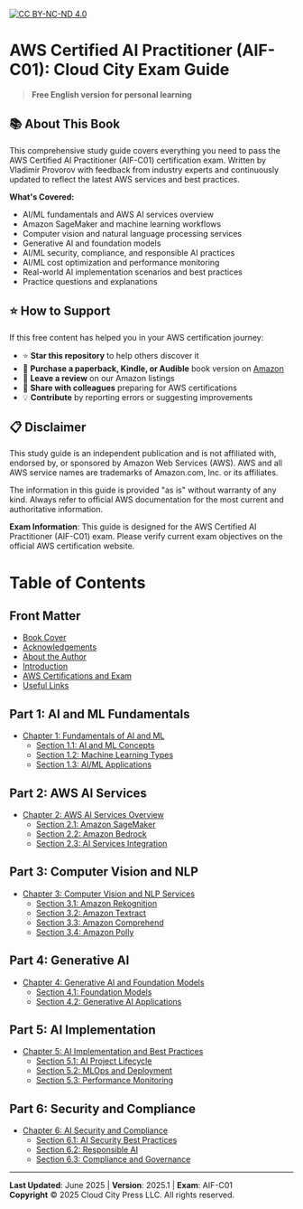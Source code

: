 [![CC BY-NC-ND 4.0](https://img.shields.io/badge/License-CC%20BY--NC--ND%204.0-lightgrey.svg)](http://creativecommons.org/licenses/by-nc-nd/4.0/)

# AWS Certified AI Practitioner (AIF-C01): Cloud City Exam Guide

> **Free English version for personal learning** 

## 📚 About This Book

This comprehensive study guide covers everything you need to pass the AWS Certified AI Practitioner (AIF-C01) certification exam. 
Written by Vladimir Provorov with feedback from industry experts and continuously updated to reflect the latest AWS services and best practices. 

**What's Covered:**
- AI/ML fundamentals and AWS AI services overview
- Amazon SageMaker and machine learning workflows
- Computer vision and natural language processing services
- Generative AI and foundation models
- AI/ML security, compliance, and responsible AI practices
- AI/ML cost optimization and performance monitoring
- Real-world AI implementation scenarios and best practices
- Practice questions and explanations

## ⭐ How to Support

If this free content has helped you in your AWS certification journey:

- ⭐ **Star this repository** to help others discover it
- 🛒 **Purchase a paperback, Kindle, or Audible** book version on [Amazon](https://a.co/d/4FJdTNT)
- 📝 **Leave a review** on our Amazon listings
- 🔗 **Share with colleagues** preparing for AWS certifications
- 💡 **Contribute** by reporting errors or suggesting improvements

## 📋 Disclaimer

This study guide is an independent publication and is not affiliated with, endorsed by, or sponsored by Amazon Web Services (AWS). AWS and all AWS service names are trademarks of Amazon.com, Inc. or its affiliates.

The information in this guide is provided "as is" without warranty of any kind. Always refer to official AWS documentation for the most current and authoritative information.

**Exam Information**: This guide is designed for the AWS Certified AI Practitioner (AIF-C01) exam. Please verify current exam objectives on the official AWS certification website.

# Table of Contents

## Front Matter
- [Book Cover](english/00_00_BookCover.md)
- [Acknowledgements](english/00_30_Acknowledgements.md)
- [About the Author](english/00_40_About_the_author.md)
- [Introduction](english/00_50_Introduction.md)
- [AWS Certifications and Exam](english/00_60_AWS_Certifications_and_exam.md)
- [Useful Links](english/00_55_Links.md)

## Part 1: AI and ML Fundamentals
- [Chapter 1: Fundamentals of AI and ML](english/10_00_Fundamentals_of_AI_and_ML.md)
  - [Section 1.1: AI and ML Concepts](english/10_10_AI_and_ML_Concepts.md)
  - [Section 1.2: Machine Learning Types](english/10_20_Machine_Learning_Types.md)
  - [Section 1.3: AI/ML Applications](english/10_30_AI_ML_Applications.md)

## Part 2: AWS AI Services
- [Chapter 2: AWS AI Services Overview](english/20_00_AWS_AI_Services_Overview.md)
  - [Section 2.1: Amazon SageMaker](english/20_10_Amazon_SageMaker.md)
  - [Section 2.2: Amazon Bedrock](english/20_20_Amazon_Bedrock.md)
  - [Section 2.3: AI Services Integration](english/20_30_AI_Services_Integration.md)

## Part 3: Computer Vision and NLP
- [Chapter 3: Computer Vision and NLP Services](english/30_00_Computer_Vision_and_NLP_Services.md)
  - [Section 3.1: Amazon Rekognition](english/30_10_Amazon_Rekognition.md)
  - [Section 3.2: Amazon Textract](english/30_20_Amazon_Textract.md)
  - [Section 3.3: Amazon Comprehend](english/30_30_Amazon_Comprehend.md)
  - [Section 3.4: Amazon Polly](english/30_40_Amazon_Polly.md)

## Part 4: Generative AI
- [Chapter 4: Generative AI and Foundation Models](english/40_00_Generative_AI_and_Foundation_Models.md)
  - [Section 4.1: Foundation Models](english/40_10_Foundation_Models.md)
  - [Section 4.2: Generative AI Applications](english/40_20_Generative_AI_Applications.md)

## Part 5: AI Implementation
- [Chapter 5: AI Implementation and Best Practices](english/50_00_AI_Implementation_and_Best_Practices.md)
  - [Section 5.1: AI Project Lifecycle](english/50_10_AI_Project_Lifecycle.md)
  - [Section 5.2: MLOps and Deployment](english/50_20_MLOps_and_Deployment.md)
  - [Section 5.3: Performance Monitoring](english/50_30_Performance_Monitoring.md)

## Part 6: Security and Compliance
- [Chapter 6: AI Security and Compliance](english/60_00_AI_Security_and_Compliance.md)
  - [Section 6.1: AI Security Best Practices](english/60_10_AI_Security_Best_Practices.md)
  - [Section 6.2: Responsible AI](english/60_20_Responsible_AI.md)
  - [Section 6.3: Compliance and Governance](english/60_30_Compliance_and_Governance.md)

---

**Last Updated**: June 2025 | **Version**: 2025.1 | **Exam**: AIF-C01  
**Copyright** © 2025 Cloud City Press LLC. All rights reserved.

